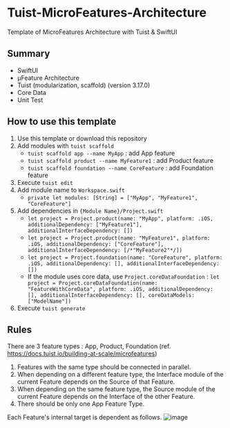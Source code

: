 # Tuist-MicroFeatures-Architecture
Template of MicroFeatures Architecture with Tuist & SwiftUI

## Summary
- SwiftUI
- µFeature Architecture
- Tuist (modularization, scaffold) (version 3.17.0)
- Core Data
- Unit Test

## How to use this template
1. Use this template or download this repository
2. Add modules with `tuist scaffold`
    - `tuist scaffold app --name MyApp` : add App feature
    - `tuist scaffold product --name MyFeature1` : add Product feature
    - `tuist scaffold foundation --name CoreFeature` : add Foundation feature
3. Execute `tuist edit`
4. Add module name to `Workspace.swift`
    - `private let modules: [String] = ["MyApp", "MyFeature1", "CoreFeature"]`
5. Add dependencies in `{Module Name}/Project.swift`
    - `let project = Project.product(name: "MyApp", platform: .iOS, additionalDependency: ["MyFeature1"], additionalInterfaceDependency: [])`
    - `let project = Project.product(name: "MyFeature1", platform: .iOS, additionalDependency: ["CoreFeature"], additionalInterfaceDependency: [/*"MyFeature2"*/])`
    - `let project = Project.foundation(name: "CoreFeature", platform: .iOS, additionalDependency: [], additionalInterfaceDependency: [])`
    - If the module uses core data, use `Project.coreDataFoundation` : `let project = Project.coreDataFoundation(name: "FeatureWithCoreData", platform: .iOS, additionalDependency: [], additionalInterfaceDependency: [], coreDataModels: ["ModelName"])`
6. Execute `tuist generate`

## Rules
There are 3 feature types : App, Product, Foundation (ref. https://docs.tuist.io/building-at-scale/microfeatures)

1. Features with the same type should be connected in parallel.
2. When depending on a different feature type, the Interface module of the current Feature depends on the Source of that Feature.
3. When depending on the same feature type, the Source module of the current Feature depends on the Interface of the other Feature.
4. There should be only one App Feature Type.

Each Feature's internal target is dependent as follows.
![image](https://github.com/chongin12/Tuist-MicroFeatures-Architecture/assets/19565940/b6dbc129-0910-4362-8584-aecb955b662d)

